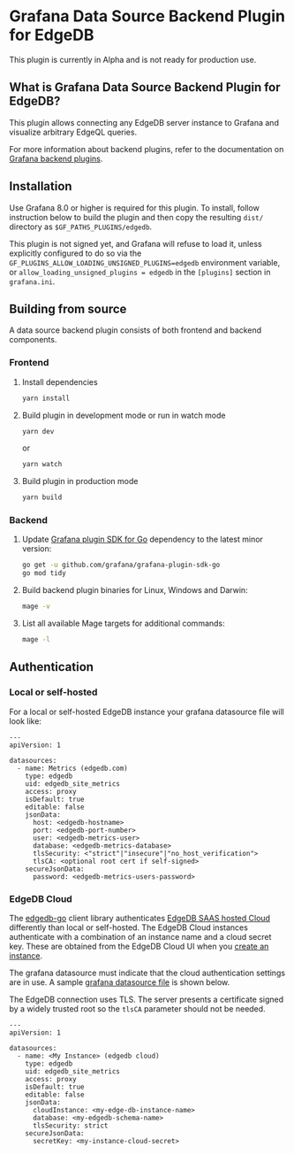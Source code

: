# Grafana Data Source Backend Plugin for EdgeDB

This plugin is currently in Alpha and is not ready for production use.

## What is Grafana Data Source Backend Plugin for EdgeDB?

This plugin allows connecting any EdgeDB server instance to Grafana and
visualize arbitrary EdgeQL queries.

For more information about backend plugins, refer to the documentation on [Grafana backend plugins](https://grafana.com/docs/grafana/latest/developers/plugins/backend/).

## Installation

Use Grafana 8.0 or higher is required for this plugin.  To install,
follow instruction below to build the plugin and then copy the
resulting `dist/` directory as `$GF_PATHS_PLUGINS/edgedb`.

This plugin is not signed yet, and Grafana will refuse to load it,
unless explicitly configured to do so via the
`GF_PLUGINS_ALLOW_LOADING_UNSIGNED_PLUGINS=edgedb` environment
variable, or `allow_loading_unsigned_plugins = edgedb` in the
`[plugins]` section in `grafana.ini`.

## Building from source

A data source backend plugin consists of both frontend and backend components.

### Frontend

1. Install dependencies

   ```bash
   yarn install
   ```

2. Build plugin in development mode or run in watch mode

   ```bash
   yarn dev
   ```

   or

   ```bash
   yarn watch
   ```

3. Build plugin in production mode

   ```bash
   yarn build
   ```

### Backend

1. Update [Grafana plugin SDK for
Go](https://grafana.com/docs/grafana/latest/developers/plugins/backend/grafana-plugin-sdk-for-go/)
dependency to the latest minor version:

   ```bash
   go get -u github.com/grafana/grafana-plugin-sdk-go
   go mod tidy
   ```

2. Build backend plugin binaries for Linux, Windows and Darwin:

   ```bash
   mage -v
   ```

3. List all available Mage targets for additional commands:

   ```bash
   mage -l
   ```
## Authentication

### Local or self-hosted

For a local or self-hosted EdgeDB instance your grafana datasource
file will look like:

```
---
apiVersion: 1

datasources:
  - name: Metrics (edgedb.com)
    type: edgedb
    uid: edgedb_site_metrics
    access: proxy
    isDefault: true
    editable: false
    jsonData:
      host: <edgedb-hostname>
      port: <edgedb-port-number>
      user: <edgedb-metrics-user>
      database: <edgedb-metrics-database>
      tlsSecurity: <"strict"|"insecure"|"no_host_verification">
      tlsCA: <optional root cert if self-signed>
    secureJsonData:
      password: <edgedb-metrics-users-password>
```

### EdgeDB Cloud

The [edgedb-go](https://github.com/edgedb/edgedb-go) client library
authenticates [EdgeDB SAAS hosted Cloud](https://www.edgedb.com/cloud)
differently than local or self-hosted.  The EdgeDB Cloud instances
authenticate with a combination of an instance name and a cloud secret
key.  These are obtained from the EdgeDB Cloud UI when you [create an
instance](https://cloud.edgedb.com/org/edgedb/create-instance).

The grafana datasource must indicate that the cloud authentication
settings are in use.  A sample [grafana datasource
file](https://grafana.com/docs/grafana/latest/datasources) is shown
below.

The EdgeDB connection uses TLS.  The server presents a certificate
signed by a widely trusted root so the `tlsCA` parameter should not be
needed.

```
---
apiVersion: 1

datasources:
  - name: <My Instance> (edgedb cloud)
    type: edgedb
    uid: edgedb_site_metrics
    access: proxy
    isDefault: true
    editable: false
    jsonData:
      cloudInstance: <my-edge-db-instance-name>
      database: <my-edgedb-schema-name>
      tlsSecurity: strict
    secureJsonData:
      secretKey: <my-instance-cloud-secret>
```


